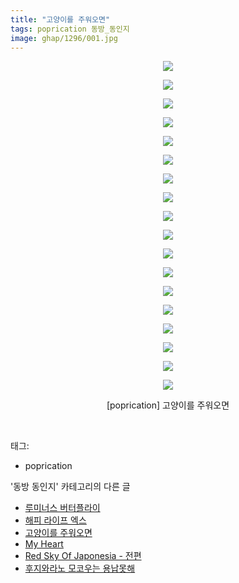 ```yaml
---
title: "고양이를 주워오면"
tags: poprication 동방_동인지
image: ghap/1296/001.jpg
---
```

<div class="article">
<p style="text-align: center; clear: none; float: none;"><img src="{{ site.nasurl }}/ghap/1296/001.jpg"/></p>
<p style="text-align: center; clear: none; float: none;"><img src="{{ site.nasurl }}/ghap/1296/002.jpg"/></p>
<p style="text-align: center; clear: none; float: none;"><img src="{{ site.nasurl }}/ghap/1296/003.jpg"/></p>
<p style="text-align: center; clear: none; float: none;"><img src="{{ site.nasurl }}/ghap/1296/004.jpg"/></p>
<p style="text-align: center; clear: none; float: none;"><img src="{{ site.nasurl }}/ghap/1296/005.jpg"/></p>
<p style="text-align: center; clear: none; float: none;"><img src="{{ site.nasurl }}/ghap/1296/006.jpg"/></p>
<p style="text-align: center; clear: none; float: none;"><img src="{{ site.nasurl }}/ghap/1296/007.jpg"/></p>
<p style="text-align: center; clear: none; float: none;"><img src="{{ site.nasurl }}/ghap/1296/008.jpg"/></p>
<p style="text-align: center; clear: none; float: none;"><img src="{{ site.nasurl }}/ghap/1296/009.jpg"/></p>
<p style="text-align: center; clear: none; float: none;"><img src="{{ site.nasurl }}/ghap/1296/010.jpg"/></p>
<p style="text-align: center; clear: none; float: none;"><img src="{{ site.nasurl }}/ghap/1296/011.jpg"/></p>
<p style="text-align: center; clear: none; float: none;"><img src="{{ site.nasurl }}/ghap/1296/012.jpg"/></p>
<p style="text-align: center; clear: none; float: none;"><img src="{{ site.nasurl }}/ghap/1296/013.jpg"/></p>
<p style="text-align: center; clear: none; float: none;"><img src="{{ site.nasurl }}/ghap/1296/014.jpg"/></p>
<p style="text-align: center; clear: none; float: none;"><img src="{{ site.nasurl }}/ghap/1296/015.jpg"/></p>
<p style="text-align: center; clear: none; float: none;"><img src="{{ site.nasurl }}/ghap/1296/016.jpg"/></p>
<p style="text-align: center; clear: none; float: none;"><img src="{{ site.nasurl }}/ghap/1296/017.jpg"/></p>
<p style="text-align: center; clear: none; float: none;"><img src="{{ site.nasurl }}/ghap/1296/018.jpg"/></p>
<p style="text-align: center; clear: none; float: none;">[poprication] 고양이를 주워오면</p>
<p><br/></p>
</div><div class="tagTrail">
<p>태그: </p>
<ul>
<li>poprication</li>
</ul>
</div><div class="another">
<p>'동방 동인지' 카테고리의 다른 글</p>
<ul>
<li><a href="/2016-08-01-ghap_1298">루미너스 버터플라이</a></li>
<li><a href="/2016-08-01-ghap_1297">해피 라이프 엑스</a></li>
<li><a href="/2016-08-01-ghap_1296">고양이를 주워오면</a></li>
<li><a href="/2016-08-01-ghap_1294">My Heart</a></li>
<li><a href="/2016-08-01-ghap_1292">Red Sky Of Japonesia - 전편</a></li>
<li><a href="/2016-08-01-ghap_1290">후지와라노 모코우는 용납못해</a></li>
</ul>
</div><div class="cb_module cb_fluid">
<div class="cb_wrt cb_profile">
</div><!-- commentList close -->
</div>
<br/>
<p id="refer"></p>
<br/>
